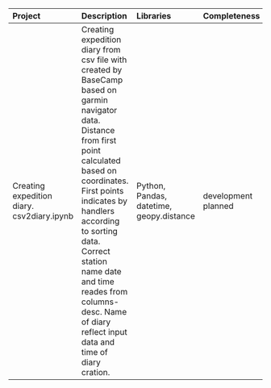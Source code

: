 |Project                       | Description          | Libraries                    | Сompleteness|
| :------------------------------| :--------------------- |:---------------------------|:------------------|
|Creating expedition diary. csv2diary.ipynb|Creating expedition diary from csv file with сreated by BaseCamp based on garmin navigator data. Distance from first point calculated based on coordinates. First points indicates by handlers according to sorting data.  Correct station name date and time reades from columns- desc. Name of diary reflect input data and time of diary cration.| Python, Pandas,  datetime, geopy.distance | development planned|
